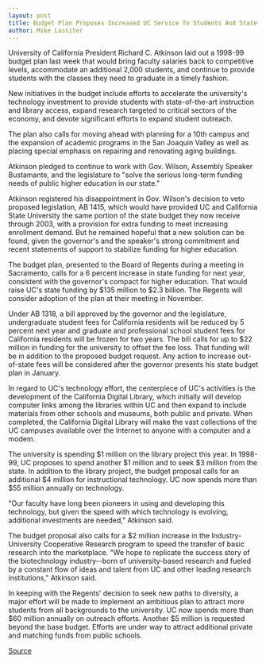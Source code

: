 ```yaml
---
layout: post
title: Budget Plan Proposes Increased UC Service To Students And State
author: Mike Lassiter
---
```


University of California President Richard C. Atkinson laid out a 1998-99 budget plan last week that would bring faculty salaries back to competitive levels, accommodate an additional 2,000 students, and continue to provide students with the classes they need to graduate in a timely fashion.

New initiatives in the budget include efforts to accelerate the university's technology investment to provide students with state-of-the-art instruction and library access, expand research targeted to critical sectors of the economy, and devote significant efforts to expand student outreach.

The plan also calls for moving ahead with planning for a 10th campus and the expansion of academic programs in the San Joaquin Valley as well as placing special emphasis on repairing and renovating aging buildings.

Atkinson pledged to continue to work with Gov. Wilson, Assembly Speaker Bustamante, and the legislature to "solve the serious long-term funding needs of public higher education in our state."

Atkinson registered his disappointment in Gov. Wilson's decision to veto proposed legislation, AB 1415, which would have provided UC and California State University the same portion of the state budget they now receive through 2003, with a provision for extra funding to meet increasing enrollment demand. But he remained hopeful that a new solution can be found, given the governor's and the speaker's strong commitment and recent statements of support to stabilize funding for higher education.

The budget plan, presented to the Board of Regents during a meeting in Sacramento, calls for a 6 percent increase in state funding for next year, consistent with the governor's compact for higher education. That would raise UC's state funding by $135 million to $2.3 billion. The Regents will consider adoption of the plan at their meeting in November.

Under AB 1318, a bill approved by the governor and the legislature, undergraduate student fees for California residents will be reduced by 5 percent next year and graduate and professional school student fees for California residents will be frozen for two years. The bill calls for up to $22 million in funding for the university to offset the fee loss. That funding will be in addition to the proposed budget request. Any action to increase out-of-state fees will be considered after the governor presents his state budget plan in January.

In regard to UC's technology effort, the centerpiece of UC's activities is the development of the California Digital Library, which initially will develop computer links among the libraries within UC and then expand to include materials from other schools and museums, both public and private. When completed, the California Digital Library will make the vast collections of the UC campuses available over the Internet to anyone with a computer and a modem.

The university is spending $1 million on the library project this year. In 1998-99, UC proposes to spend another $1 million and to seek $3 million from the state. In addition to the library project, the budget proposal calls for an additional $4 million for instructional technology. UC now spends more than $55 million annually on technology.

"Our faculty have long been pioneers in using and developing this technology, but given the speed with which technology is evolving, additional investments are needed," Atkinson said.

The budget proposal also calls for a $2 million increase in the Industry-University Cooperative Research program to speed the transfer of basic research into the marketplace. "We hope to replicate the success story of the biotechnology industry--born of university-based research and fueled by a constant flow of ideas and talent from UC and other leading research institutions," Atkinson said.

In keeping with the Regents' decision to seek new paths to diversity, a major effort will be made to implement an ambitious plan to attract more students from all backgrounds to the university. UC now spends more than $60 million annually on outreach efforts. Another $5 million is requested beyond the base budget. Efforts are under way to attract additional private and matching funds from public schools.

[Source](http://www1.ucsc.edu/oncampus/currents/97-10-20/budget.htm "Permalink to UC proposes 1998-99 budget: 10-20-97")
